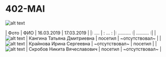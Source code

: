 # 402-MAI

![alt text](http://www.kremlinrus.ru/upload/iblock/dcd/Roksellanov-rinopitek.jpg)

| Фото | ФИО | 16.03.2019 | 17.03.2019 |
|: .... | : ... : |: .......... :| .......... :|
| ![alt text](https://www.1zoom.ru/big2/546/316430-alexfas01.jpg) | Кангина Татьяна Дмитриевна | посетил | ~отсутствовал~ |
| ![alt text](https://look.com.ua/pic/201501/1152x864/look.com.ua-114810.jpg) | Крайнова Ирина Сергеевна | ~отсутствовал~ | посетил |
| ![alt text](https://get.pxhere.com/photo/nature-animal-cute-wildlife-wild-zoo-fur-mammal-monkey-fauna-primate-ape-gibbon-vertebrate-funny-macaque-old-world-monkey-langur-new-world-monkey-1026068.jpg) | Скробов Никита Вячеславович | посетил | ~отсутствовал~ |